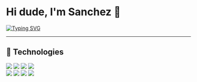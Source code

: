 # Hi dude, I'm Sanchez 👋

<a href="https://git.io/typing-svg">
  <img src="https://readme-typing-svg.herokuapp.com?font=Fira+Code&size=22&pause=1000&color=3b82f6&vCenter=true&width=435&lines=Front-End+Developer" alt="Typing SVG" />
</a>

---

## 📘 Technologies

<img src="https://img.shields.io/badge/JavaScript-F7DF1E?style=for-the-badge&logo=javascript&logoColor=black" />
<img src="https://img.shields.io/badge/Lua-2C2D72?style=for-the-badge&logo=lua&logoColor=white" />
<img src="https://img.shields.io/badge/HTML5-E34F26?style=for-the-badge&logo=html5&logoColor=white" />
<img src="https://img.shields.io/badge/CSS3-1572B6?style=for-the-badge&logo=css3&logoColor=white" />

<br>

<img src="https://img.shields.io/badge/Git-F05032?style=for-the-badge&logo=git&logoColor=white" />
<img src="https://img.shields.io/badge/GitHub-181717?style=for-the-badge&logo=github&logoColor=white" />
<img src="https://img.shields.io/badge/Visual_Studio_Code-0078D4?style=for-the-badge&logo=visualstudiocode&logoColor=white" />
<img src="https://img.shields.io/badge/MySQL-00000F?style=for-the-badge&logo=mysql&logoColor=white" />

